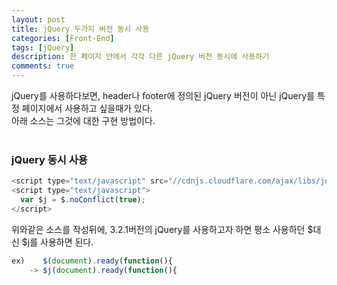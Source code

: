 ```yaml
---
layout: post
title: jQuery 두가지 버전 동시 사용
categories: [Front-End]
tags: [jQuery]
description: 한 페이지 안에서 각각 다른 jQuery 버전 동시에 사용하기
comments: true
---
```


jQuery를 사용하다보면, header나 footer에 정의된 jQuery 버전이 아닌 jQuery를 특정 페이지에서 사용하고 싶을때가 있다.  
아래 소스는 그것에 대한 구현 방법이다.  
<br>
### jQuery 동시 사용
~~~javascript
<script type="text/javascript" src="//cdnjs.cloudflare.com/ajax/libs/jquery/3.2.1/jquery.min.js"></script>
<script type="text/javascript">
  var $j = $.noConflict(true);
</script>
~~~  
위와같은 소스를 작성뒤에, 3.2.1버전의 jQuery를 사용하고자 하면 평소  사용하던 $대신 $j를 사용하면 된다.  
~~~javascript
ex)    $(document).ready(function(){
    -> $j(document).ready(function(){
~~~
